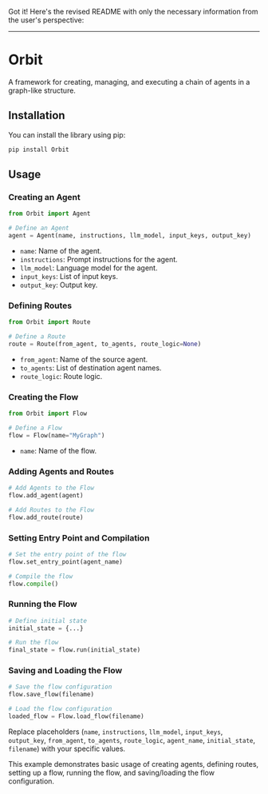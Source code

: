 Got it! Here's the revised README with only the necessary information from the user's perspective:

---

# Orbit

A framework for creating, managing, and executing a chain of agents in a graph-like structure.

## Installation

You can install the library using pip:

```bash
pip install Orbit
```

## Usage

### Creating an Agent

```python
from Orbit import Agent

# Define an Agent
agent = Agent(name, instructions, llm_model, input_keys, output_key)
```

- `name`: Name of the agent.
- `instructions`: Prompt instructions for the agent.
- `llm_model`: Language model for the agent.
- `input_keys`: List of input keys.
- `output_key`: Output key.

### Defining Routes

```python
from Orbit import Route

# Define a Route
route = Route(from_agent, to_agents, route_logic=None)
```

- `from_agent`: Name of the source agent.
- `to_agents`: List of destination agent names.
- `route_logic`: Route logic.

### Creating the Flow

```python
from Orbit import Flow

# Define a Flow
flow = Flow(name="MyGraph")
```

- `name`: Name of the flow.

### Adding Agents and Routes

```python
# Add Agents to the Flow
flow.add_agent(agent)

# Add Routes to the Flow
flow.add_route(route)
```

### Setting Entry Point and Compilation

```python
# Set the entry point of the flow
flow.set_entry_point(agent_name)

# Compile the flow
flow.compile()
```

### Running the Flow

```python
# Define initial state
initial_state = {...}

# Run the flow
final_state = flow.run(initial_state)
```

### Saving and Loading the Flow

```python
# Save the flow configuration
flow.save_flow(filename)

# Load the flow configuration
loaded_flow = Flow.load_flow(filename)
```

Replace placeholders (`name`, `instructions`, `llm_model`, `input_keys`, `output_key`, `from_agent`, `to_agents`, `route_logic`, `agent_name`, `initial_state`, `filename`) with your specific values.

This example demonstrates basic usage of creating agents, defining routes, setting up a flow, running the flow, and saving/loading the flow configuration.